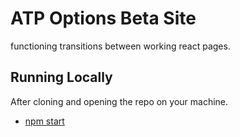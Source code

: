 # ATP Options Beta Site
functioning transitions between working react pages.

## Running Locally
After cloning and opening the repo on your machine.
  - [npm start](#npm-start)
